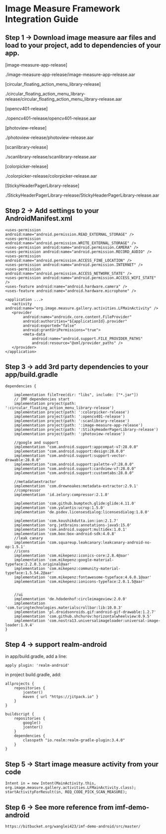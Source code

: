 # Image Measure Framework Integration Guide

## Step 1 -> Download image measure aar files and load to your project, add to dependencies of your app.

[image-measure-app-release]

./image-measure-app-release/image-measure-app-release.aar

[circular_floating_action_menu_library-release]

./circular_floating_action_menu_library-release/circular_floating_action_menu_library-release.aar

[opencv401-release]

./opencv401-release/opencv401-release.aar

[photoview-release]

./photoview-release/photoview-release.aar

[scanlibrary-release]

./scanlibrary-release/scanlibrary-release.aar

[colorpicker-release]

./colorpicker-release/colorpicker-release.aar

[StickyHeaderPagerLibrary-release]

./StickyHeaderPagerLibrary-release/StickyHeaderPagerLibrary-release.aar


## Step 2 -> Add settings to your AndroidManifest.xml

    <uses-permission android:name="android.permission.READ_EXTERNAL_STORAGE" />
    <uses-permission android:name="android.permission.WRITE_EXTERNAL_STORAGE" />
    <uses-permission android:name="android.permission.CAMERA" />
    <uses-permission android:name="android.permission.RECORD_AUDIO" />
    <uses-permission android:name="android.permission.ACCESS_FINE_LOCATION" />
    <uses-permission android:name="android.permission.INTERNET" />
    <uses-permission android:name="android.permission.ACCESS_NETWORK_STATE" />
    <uses-permission android:name="android.permission.ACCESS_WIFI_STATE" />
    <uses-feature android:name="android.hardware.camera" />
    <uses-feature android:name="android.hardware.microphone" />

    <application ...>
       <activity android:name="org.image.measure.gallery.activities.LFMainActivity" />
       <provider
            android:name="androidx.core.content.FileProvider"
            android:authorities="${applicationId}.provider"
            android:exported="false"
            android:grantUriPermissions="true">
            <meta-data
                android:name="android.support.FILE_PROVIDER_PATHS"
                android:resource="@xml/provider_paths" />
       </provider>
    </application>

    
## Step 3 ->  add 3rd party dependencies to your app/build.gradle

    dependencies {

        implementation fileTree(dir: "libs", include: ["*.jar"])
        // IMF dependencies start
        implementation project(path: ':circular_floating_action_menu_library-release')
        implementation project(path: ':colorpicker-release')
        implementation project(path: ':opencv401-release')
        implementation project(path: ':scanlibrary-release')
        implementation project(path: ':image-measure-app-release')
        implementation project(path: ':StickyHeaderPagerLibrary-release')
        implementation project(path: ':photoview-release')
    
        //google and support
        implementation "com.android.support:appcompat-v7:28.0.0"
        implementation "com.android.support:design:28.0.0"
        implementation "com.android.support:support-vector-drawable:28.0.0"
        implementation "com.android.support:palette-v7:28.0.0"
        implementation "com.android.support:cardview-v7:28.0.0"
        implementation "com.android.support:customtabs:28.0.0"

        //metadataextractor
        implementation 'com.drewnoakes:metadata-extractor:2.9.1'
        //compressor
        implementation 'id.zelory:compressor:2.1.0'

        implementation 'com.github.bumptech.glide:glide:4.11.0'
        implementation 'com.yalantis:ucrop:1.5.0'
        implementation 'de.psdev.licensesdialog:licensesdialog:1.8.0'

        implementation 'com.koushikdutta.ion:ion:2.1.7'
        implementation 'org.jetbrains:annotations-java5:15.0'
        implementation 'com.android.support:multidex:1.0.1'
        implementation 'com.box:box-android-sdk:4.0.8'
        //leak canary
        implementation 'com.squareup.leakcanary:leakcanary-android-no-op:1.5.1'
        //icons
        implementation 'com.mikepenz:iconics-core:2.8.4@aar'
        implementation 'com.mikepenz:google-material-typeface:2.2.0.3.original@aar'
        implementation 'com.mikepenz:community-material-typeface:1.5.54.2@aar'
        implementation 'com.mikepenz:fontawesome-typeface:4.6.0.1@aar'
        implementation 'com.mikepenz:ionicons-typeface:2.0.1.5@aar'


        //ui
        implementation 'de.hdodenhof:circleimageview:2.0.0'
        implementation 'com.turingtechnologies.materialscrollbar:lib:10.0.3'
        implementation 'pl.droidsonroids.gif:android-gif-drawable:1.2.7'
        implementation 'com.github.shchurov:horizontalwheelview:0.9.5'
        implementation 'com.nostra13.universalimageloader:universal-image-loader:1.9.4'
    }


## Step 4 -> support realm-android

in app/build.gradle, add a line:

    apply plugin: 'realm-android'

in project build.gradle, add:

    allprojects {
        repositories {
            jcenter()
            maven { url "https://jitpack.io" }
        }
    }

    buildscript {
        repositories {
            google()
            jcenter()
        }
        dependencies {
            classpath "io.realm:realm-gradle-plugin:3.4.0"
        }
    }
 
## Step 5 -> Start image measure activity from your code

    Intent in = new Intent(MainActivity.this, org.image.measure.gallery.activities.LFMainActivity.class);
    startActivityForResult(in, REQ_CODE_PICK_SCAN_MEASURE);
    
## Step 6 -> See more reference from imf-demo-android

    https://bitbucket.org/wanglei423/imf-demo-android/src/master/
